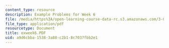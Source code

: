 ```yaml
---
content_type: resource
description: Example Problems for Week 6
file: /media/https%3A/open-learning-course-data-rc.s3.amazonaws.com/3-00-thermodynamics-of-materials-fall-2002/a9d6cbba15383a88c2b18c7037fbb2e1_exweek6.PDF
file_type: application/pdf
resourcetype: Document
title: exweek6.PDF
uid: a9d6cbba-1538-3a88-c2b1-8c7037fbb2e1
---
```

